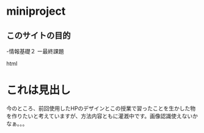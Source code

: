 # miniproject
## このサイトの目的
-情報基礎２
ー最終課題

html
<h1>これは見出し</h1>
今のところ、前回使用したHPのデザインとこの授業で習ったことを生かした物を作りたいと考えていますが、方法内容ともに灌漑中です。画像認識使えないかなぁ。。。
